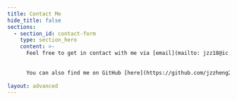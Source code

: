```yaml
---
title: Contact Me
hide_title: false
sections:
  - section_id: contact-form
    type: section_hero
    content: >-
      Feel free to get in contact with me via [email](mailto: jzz18@ic.ac.uk) or [LinkedIn](https://www.linkedin.com/in/jasonzheng22/)!
      
      
      You can also find me on GitHub [here](https://github.com/jzzheng22).
      
layout: advanced
---
```

